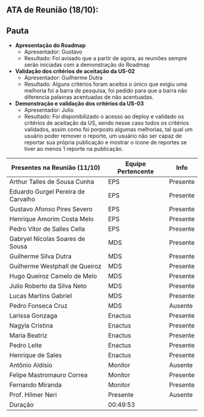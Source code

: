 ## ATA de Reunião (18/10):

## Pauta

- **Apresentação do Roadmap**
  <ul>
    <li>Apresentador: Gustavo</li>
    <li>Resultado: Foi avisado que a partir de agora, as reuniões sempre serão iniciadas com a demonstração do Roadmap</li>
  </ul>
- **Validação dos critérios de aceitação da US-02**
  <ul>
    <li>Apresentador: Guilherme Dutra</li>
    <li>Resultado: Alguns critérios foram aceitos o único que exigiu uma melhoria foi a barra de pesquisa, foi pedido para que a barra não diferencia palavras acentuadas de não acentuadas.</li>
  </ul>
- **Demonstração e validação dos critérios da US-03**
  <ul>
    <li>Apresentador: Julio</li>
    <li>Resultado: Foi disponibilizado o acesso ao deploy e validado os critérios de aceitação da US, sendo nesse caso todos os critérios validados, assim como foi porposto algumas melhorias, tal qual um usuário poder remover o reporte, um usuário não ser capaz de reportar sua própria publicação e mostrar o ícone de reportes se tiver ao menos 1 reporte na publicação.</li>
  </ul>

| <b>Presentes na Reunião (11/10)</b> | <b>Equipe Pertencente</b> | <b>Info</b> |
| ----------------------------------- | ------------------------- | ----------- |
| Arthur Talles de Sousa Cunha        | EPS                       | Presente    |
| Eduardo Gurgel Pereira de Carvalho  | EPS                       | Presente    |
| Gustavo Afonso Pires Severo         | EPS                       | Presente    |
| Henrique Amorim Costa Melo          | EPS                       | Presente    |
| Pedro Vítor de Salles Cella         | EPS                       | Presente    |
| Gabryel Nícolas Soares de Sousa     | MDS                       | Presente    |
| Guilherme Silva Dutra               | MDS                       | Presente    |
| Guilherme Westphall de Queiroz      | MDS                       | Presente    |
| Hugo Queiroz Camelo de Melo         | MDS                       | Presente    |
| Julio Roberto da Silva Neto         | MDS                       | Presente    |
| Lucas Martins Gabriel               | MDS                       | Presente    |
| Pedro Fonseca Cruz                  | MDS                       | Ausente     |
| Larissa Gonzaga                     | Enactus                   | Presente    |
| Nagyla Cristina                     | Enactus                   | Presente    |
| Maria Beatriz                       | Enactus                   | Presente    |
| Pedro Leite                         | Enactus                   | Presente    |
| Henrique de Sales                   | Enactus                   | Presente    |
| Antônio Aldísio                     | Monitor                   | Ausente     |
| Felipe Mastromauro Correa           | Monitor                   | Presente    |
| Fernando Miranda                    | Monitor                   | Presente    |
| Prof. Hilmer Neri                   | Presente                  | Ausente     |
| Duração                             | 00:49:53                  |
